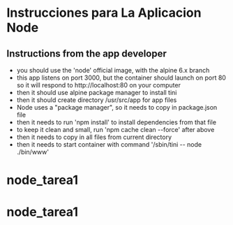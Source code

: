 # Instrucciones para La Aplicacion Node

## Instructions from the app developer
- you should use the 'node' official image, with the alpine 6.x branch
- this app listens on port 3000, but the container should launch on port 80
   so it will respond to http://localhost:80 on your computer
- then it should use alpine package manager to install tini
- then it should create directory /usr/src/app for app files 
- Node uses a "package manager", so it needs to copy in package.json file
-  then it needs to run 'npm install' to install dependencies from that file
- to keep it clean and small, run 'npm cache clean --force' after above
- then it needs to copy in all files from current directory
- then it needs to start container with command '/sbin/tini -- node ./bin/www'

# node_tarea1
# node_tarea1
